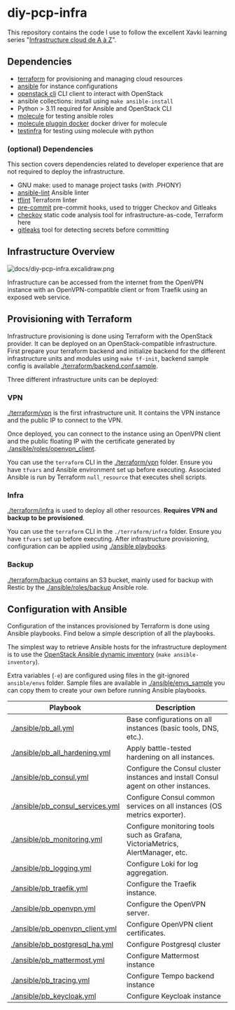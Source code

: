 # diy-pcp-infra

This repository contains the code I use to follow the excellent Xavki learning series "[Infrastructure cloud de A à Z](https://www.youtube.com/playlist?list=PLn6POgpklwWpehxly1wOT6eB2NvZX9A-X)".

## Dependencies

- [terraform](https://github.com/hashicorp/terraform) for provisioning and managing cloud resources
- [ansible](https://github.com/ansible/ansible) for instance configurations
- [openstack cli](https://github.com/openstack/python-openstackclient) CLI client to interact with OpenStack
- ansible collections: install using `make ansible-install`
- Python > 3.11 required for Ansible and OpenStack CLI
- [molecule](https://github.com/ansible/molecule) for testing ansible roles
- [molecule pluggin docker](https://github.com/ansible-community/molecule-plugins) docker driver for molecule
- [testinfra](https://github.com/pytest-dev/pytest-testinfra) for testing using molecule with python

### (optional) Dependencies

This section covers dependencies related to developer experience that are not required to deploy the infrastructure.

- GNU make: used to manage project tasks (with .PHONY)
- [ansible-lint](https://github.com/ansible/ansible-lint) Ansible linter
- [tflint](https://github.com/terraform-linters/tflint) Terraform linter
- [pre-commit](https://github.com/pre-commit/pre-commit) pre-commit hooks, used to trigger Checkov and Gitleaks
- [checkov](https://github.com/bridgecrewio/checkov) static code analysis tool for infrastructure-as-code, Terraform here
- [gitleaks](https://github.com/gitleaks/gitleaks) tool for detecting secrets before committing

## Infrastructure Overview

![docs/diy-pcp-infra.excalidraw.png](docs/diy-pcp-infra.excalidraw.png)

Infrastructure can be accessed from the internet from the OpenVPN instance with an OpenVPN-compatible client or from Traefik using an exposed web service.

## Provisioning with Terraform

Infrastructure provisioning is done using Terraform with the OpenStack provider. It can be deployed on an OpenStack-compatible infrastructure.
First prepare your terraform backend and initialize backend for the different infrastructure units and modules using `make tf-init`, backend sample config is available [./terraform/backend.conf.sample](./terraform/backend.conf.sample).

Three different infrastructure units can be deployed:

### VPN

[./terraform/vpn](./terraform/vpn) is the first infrastructure unit. It contains the VPN instance and the public IP to connect to the VPN.

Once deployed, you can connect to the instance using an OpenVPN client and the public floating IP with the certificate generated by [./ansible/roles/openvpn_client](./ansible/roles/openvpn_client).

You can use the `terraform` CLI in the [./terraform/vpn](./terraform/vpn) folder. Ensure you have `tfvars` and Ansible environment set up before executing. Associated Ansible is run by Terraform `null_resource` that executes shell scripts.

### Infra

[./terraform/infra](./terraform/infra) is used to deploy all other resources. **Requires VPN and backup to be provisioned**.

You can use the `terraform` CLI in the `./terraform/infra` folder. Ensure you have `tfvars` set up before executing. After infrastructure provisioning, configuration can be applied using [./ansible playbooks](./ansible).

### Backup

[./terraform/backup](./terraform/backup) contains an S3 bucket, mainly used for backup with Restic by the [./ansible/roles/backup](./ansible/roles/backup) Ansible role.

## Configuration with Ansible

Configuration of the instances provisioned by Terraform is done using Ansible playbooks. Find below a simple description of all the playbooks.

The simplest way to retrieve Ansible hosts for the infrastructure deployment is to use the [OpenStack Ansible dynamic inventory](https://docs.ansible.com/ansible/latest/collections/openstack/cloud/openstack_inventory.html) (`make ansible-inventory`).

Extra variables (`-e`) are configured using files in the git-ignored `ansible/envs` folder. Sample files are available in [./ansible/envs_sample](./ansible/envs_sample) you can copy them to create your own before running Ansible playbooks.

| Playbook                                                             | Description                                                                         |
| -------------------------------------------------------------------- | ----------------------------------------------------------------------------------- |
| [./ansible/pb_all.yml](./ansible/pb_all.yml)                         | Base configurations on all instances (basic tools, DNS, etc.).                      |
| [./ansible/pb_all_hardening.yml](./ansible/pb_all_hardening.yml)     | Apply battle-tested hardening on all instances.                                     |
| [./ansible/pb_consul.yml](./ansible/pb_consul.yml)                   | Configure the Consul cluster instances and install Consul agent on other instances. |
| [./ansible/pb_consul_services.yml](./ansible/pb_consul_services.yml) | Configure Consul common services on all instances (OS metrics exporter).            |
| [./ansible/pb_monitoring.yml](./ansible/pb_monitoring.yml)           | Configure monitoring tools such as Grafana, VictoriaMetrics, AlertManager, etc.     |
| [./ansible/pb_logging.yml](./ansible/pb_logging.yml)                 | Configure Loki for log aggregation.                                                 |
| [./ansible/pb_traefik.yml](./ansible/pb_traefik.yml)                 | Configure the Traefik instance.                                                     |
| [./ansible/pb_openvpn.yml](./ansible/pb_openvpn.yml)                 | Configure the OpenVPN server.                                                       |
| [./ansible/pb_openvpn_client.yml](./ansible/pb_openvpn_client.yml)   | Configure OpenVPN client certificates.                                              |
| [./ansible/pb_postgresql_ha.yml](./ansible/pb_postgresql_ha.yml)     | Configure Postgresql cluster                                                        |
| [./ansible/pb_mattermost.yml](./ansible/pb_mattermost.yml)           | Configure Mattermost instance                                                       |
| [./ansible/pb_tracing.yml](./ansible/pb_tracing.yml)                 | Configure Tempo backend instance                                                    |
| [./ansible/pb_keycloak.yml](./ansible/pb_keycloak.yml)               | Configure Keycloak instance                                                         |
